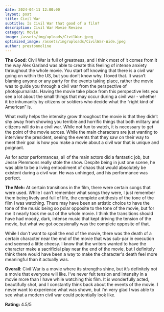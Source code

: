```yaml
---
date: 2024-04-11 12:00:00
layout: post
title: Civil War
subtitle: Is Civil War that good of a film?
description: Civil War Movie Review
category: Movie
image: /assets/img/uploads/CivilWar.jpeg
optimized_image: /assets/img/uploads/CivilWar-Wide.jpeg
author: prestonmoline
---
```


**The Good:**
Civil War is full of greatness, and I think most of it comes from it the way Alex Garland was able to create this feeling of intense anxiety throughout the whole movie. You start off knowing that there is a civil war going on within the US, but you don’t know why. I loved that. It wasn’t blaming anyone or any party for the events taking place, rather the movie was to guide you through a civil war from the perspective of photojournalists. Having the movie take place from this perspective lets you see a lot about the small things that may occur during a civil war - whether it be inhumanity by citizens or soldiers who decide what the “right kind of American” is.

What really helps the intensity grow throughout the movie is that they didn’t shy away from showing you terrible and horrific things that both military and citizens will do in a civil war. While not fun to watch, it is necessary to get the point of the movie across. While the main characters are just wanting to interview the president, seeing the events that they saw on their way to meet their goal is how you make a movie about a civil war that is unique and poignant. 

As for actor performances, all of the main actors did a fantastic job, but Jesse Plemmons really stole the show. Despite being in just one scene, he was able to be a living embodiment of chaos that would absolutely be existent during a civil war. He was unhinged, and his performance was perfect. 


**The Meh:**
At certain transitions in the film, there were certain songs that were used. While I can’t remember what songs they were, I just remember them being lively and full of life, the complete antithesis of the tone of the film I was watching. There may have been an artistic choice to have the tone of the music being so polar opposite to the tone of the movie, but for me it nearly took me out of the whole movie. I think the transitions should have had moody, dark, intense music that kept driving the tension of the movie, but what we got occasionally was the complete opposite of that.

While I don’t want to spoil the end of the movie, there was the death of a certain character near the end of the movie that was sub-par in execution and seemed a little cheesy. I know that the writers wanted to have the character make a sacrificial play near the end of the movie, but I definitely think there would have been a way to make the character's death feel more meaningful than it actually was.  


**Overall:**
Civil War is a movie where its strengths shine, but it’s definitely not a movie that everyone will like. I’ve never felt tension and intensity in a movie more than I have while watching this film. It is wonderfully acted, beautifully shot, and I constantly think back about the events of the movie. I never want to experience what was shown, but I’m very glad I was able to see what a modern civil war could potentially look like.


**Rating:**
4.5/5
